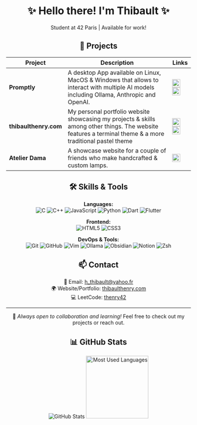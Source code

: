 <div align="center">

# ✨ Hello there! I'm Thibault ✨

  <p>Student at 42 Paris | Available for work!</p>

## 🚀 Projects

| Project | Description | Links |
|---------|-------------|-------|
| **Promptly** | A desktop App available on Linux, MacOS & Windows that allows to interact with multiple AI models including Ollama, Anthropic and OpenAI. | <a href="https://github.com/thenry42/Promptly"><img src="https://img.shields.io/badge/-GitHub-181717?style=flat-square&logo=github&logoColor=white" height="22"></a> <a href="https://github.com/thenry42/Promptly"><img src="https://img.shields.io/badge/-Flutter App-02569B?style=flat-square&logo=flutter&logoColor=white" height="22"></a> |
| **thibaulthenry.com** | My personal portfolio website showcasing my projects & skills among other things. The website features a terminal theme & a more traditional pastel theme | <a href="https://github.com/thenry42/thibaulthenry.com"><img src="https://img.shields.io/badge/-GitHub-181717?style=flat-square&logo=github&logoColor=white" height="22"></a> <a href="https://thibaulthenry.com/"><img src="https://img.shields.io/badge/-Website-FF7139?style=flat-square&logo=firefox-browser&logoColor=white" height="22"></a> |
| **Atelier Dama** | A showcase website for a couple of friends who make handcrafted & custom lamps. | <a href="https://atelierdama.fr/"><img src="https://img.shields.io/badge/-Website-FF7139?style=flat-square&logo=firefox-browser&logoColor=white" height="22"></a> |

## 🛠️ Skills & Tools

**Languages:**  
<img src="https://img.shields.io/badge/-C-A8B9CC?style=for-the-badge&logo=c&logoColor=white&borderRadius=25" alt="C">
<img src="https://img.shields.io/badge/-C++-00599C?style=for-the-badge&logo=c%2B%2B&logoColor=white&borderRadius=25" alt="C++">
<img src="https://img.shields.io/badge/-JavaScript-F7DF1E?style=for-the-badge&logo=javascript&logoColor=black&borderRadius=25" alt="JavaScript">
<img src="https://img.shields.io/badge/-Python-3776AB?style=for-the-badge&logo=python&logoColor=white&borderRadius=25" alt="Python">
<img src="https://img.shields.io/badge/-Dart-0175C2?style=for-the-badge&logo=dart&logoColor=white&borderRadius=25" alt="Dart">
<img src="https://img.shields.io/badge/-Flutter-02569B?style=for-the-badge&logo=flutter&logoColor=white&borderRadius=25" alt="Flutter">

**Frontend:**  
<img src="https://img.shields.io/badge/-HTML5-E34F26?style=for-the-badge&logo=html5&logoColor=white&borderRadius=25" alt="HTML5">
<img src="https://img.shields.io/badge/-CSS3-1572B6?style=for-the-badge&logo=css3&logoColor=white&borderRadius=25" alt="CSS3">

**DevOps & Tools:**  
<img src="https://img.shields.io/badge/-Git-F05032?style=for-the-badge&logo=git&logoColor=white&borderRadius=25" alt="Git">
<img src="https://img.shields.io/badge/-GitHub-181717?style=for-the-badge&logo=github&logoColor=white&borderRadius=25" alt="GitHub">
<img src="https://img.shields.io/badge/-Vim-019733?style=for-the-badge&logo=vim&logoColor=white&borderRadius=25" alt="Vim">
<img src="https://img.shields.io/badge/-Ollama-FF4F64?style=for-the-badge&logo=llama&logoColor=white&borderRadius=25" alt="Ollama">
<img src="https://img.shields.io/badge/-Obsidian-483699?style=for-the-badge&logo=obsidian&logoColor=white&borderRadius=25" alt="Obsidian">
<img src="https://img.shields.io/badge/-Notion-000000?style=for-the-badge&logo=notion&logoColor=white&borderRadius=25" alt="Notion">
<img src="https://img.shields.io/badge/-Zsh-F15A24?style=for-the-badge&logo=gnu-bash&logoColor=white&borderRadius=25" alt="Zsh">


## 📫 Contact
💌 Email: h_thibault@yahoo.fr  
🌍 Website/Portfolio: [thibaulthenry.com](https://thibaulthenry.com)  
💻 LeetCode: [thenry42](https://leetcode.com/thenry42/)

---

💙 _Always open to collaboration and learning!_ Feel free to check out my projects or reach out.

## 📊 GitHub Stats

  <img src="https://github-readme-stats-edskq870y-thibault-henrys-projects-61578723.vercel.app/api?username=thenry42" alt="GitHub Stats">
  <img src="https://github-readme-stats-edskq870y-thibault-henrys-projects-61578723.vercel.app/api/top-langs/?username=thenry42&layout=compact&count_private=true&theme=tokyonight" alt="Most Used Languages" height="170">

</div>
